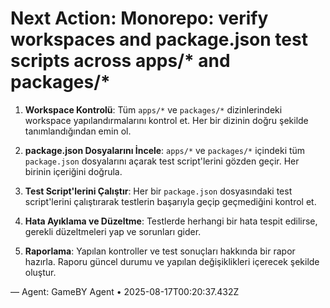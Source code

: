 # Next Action: Monorepo: verify workspaces and package.json test scripts across apps/* and packages/*

1. **Workspace Kontrolü**: Tüm `apps/*` ve `packages/*` dizinlerindeki workspace yapılandırmalarını kontrol et. Her bir dizinin doğru şekilde tanımlandığından emin ol.

2. **package.json Dosyalarını İncele**: `apps/*` ve `packages/*` içindeki tüm `package.json` dosyalarını açarak test script'lerini gözden geçir. Her birinin içeriğini doğrula.

3. **Test Script'lerini Çalıştır**: Her bir `package.json` dosyasındaki test script'lerini çalıştırarak testlerin başarıyla geçip geçmediğini kontrol et.

4. **Hata Ayıklama ve Düzeltme**: Testlerde herhangi bir hata tespit edilirse, gerekli düzeltmeleri yap ve sorunları gider.

5. **Raporlama**: Yapılan kontroller ve test sonuçları hakkında bir rapor hazırla. Raporu güncel durumu ve yapılan değişiklikleri içerecek şekilde oluştur.

— Agent: GameBY Agent • 2025-08-17T00:20:37.432Z
